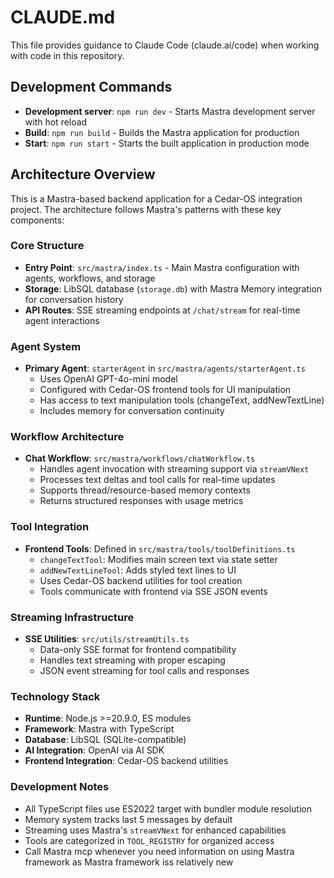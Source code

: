# CLAUDE.md

This file provides guidance to Claude Code (claude.ai/code) when working with code in this repository.

## Development Commands

- **Development server**: `npm run dev` - Starts Mastra development server with hot reload
- **Build**: `npm run build` - Builds the Mastra application for production
- **Start**: `npm run start` - Starts the built application in production mode

## Architecture Overview

This is a Mastra-based backend application for a Cedar-OS integration project. The architecture follows Mastra's patterns with these key components:

### Core Structure
- **Entry Point**: `src/mastra/index.ts` - Main Mastra configuration with agents, workflows, and storage
- **Storage**: LibSQL database (`storage.db`) with Mastra Memory integration for conversation history
- **API Routes**: SSE streaming endpoints at `/chat/stream` for real-time agent interactions

### Agent System
- **Primary Agent**: `starterAgent` in `src/mastra/agents/starterAgent.ts`
  - Uses OpenAI GPT-4o-mini model
  - Configured with Cedar-OS frontend tools for UI manipulation
  - Has access to text manipulation tools (changeText, addNewTextLine)
  - Includes memory for conversation continuity

### Workflow Architecture
- **Chat Workflow**: `src/mastra/workflows/chatWorkflow.ts`
  - Handles agent invocation with streaming support via `streamVNext`
  - Processes text deltas and tool calls for real-time updates
  - Supports thread/resource-based memory contexts
  - Returns structured responses with usage metrics

### Tool Integration
- **Frontend Tools**: Defined in `src/mastra/tools/toolDefinitions.ts`
  - `changeTextTool`: Modifies main screen text via state setter
  - `addNewTextLineTool`: Adds styled text lines to UI
  - Uses Cedar-OS backend utilities for tool creation
  - Tools communicate with frontend via SSE JSON events

### Streaming Infrastructure
- **SSE Utilities**: `src/utils/streamUtils.ts`
  - Data-only SSE format for frontend compatibility
  - Handles text streaming with proper escaping
  - JSON event streaming for tool calls and responses

### Technology Stack
- **Runtime**: Node.js >=20.9.0, ES modules
- **Framework**: Mastra with TypeScript
- **Database**: LibSQL (SQLite-compatible)
- **AI Integration**: OpenAI via AI SDK
- **Frontend Integration**: Cedar-OS backend utilities

### Development Notes
- All TypeScript files use ES2022 target with bundler module resolution
- Memory system tracks last 5 messages by default
- Streaming uses Mastra's `streamVNext` for enhanced capabilities
- Tools are categorized in `TOOL_REGISTRY` for organized access
- Call Mastra mcp whenever you need information on using Mastra framework as Mastra framework iss relatively new
